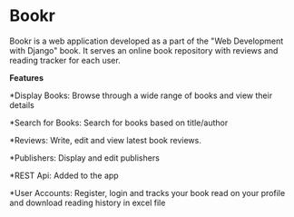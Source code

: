 # Bookr
Bookr is a web application developed as a part of the "Web Development with Django" book. It serves an online book repository with reviews and reading tracker for each user.


**Features**

*Display Books: Browse through a wide range of books and view their details

*Search for Books: Search for books based on title/author

*Reviews: Write, edit and view latest book reviews.

*Publishers: Display and edit publishers

*REST Api: Added to the app
    
*User Accounts: Register, login and tracks your book read on your profile and download reading history in excel file

    
